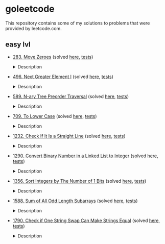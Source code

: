 # goleetcode

This repository contains some of my solutions to problems that were provided by leetcode.com. 

## easy lvl


- [283. Move Zeroes](https://leetcode.com/problems/move-zeroes/) (solved [here](https://github.com/DimaKoz/goleetcode/blob/main/easy/283_move_zeroes.go), [tests](https://github.com/DimaKoz/goleetcode/blob/main/easy/283_move_zeroes_test.go)) <details> <summary>Description</summary>
  Given an integer array `nums`, move all 0's to the end of it while maintaining the relative order of the non-zero elements.

  Note that you must do this in-place without making a copy of the array.


- [496. Next Greater Element I](https://leetcode.com/problems/next-greater-element-i/) (solved [here](https://github.com/DimaKoz/goleetcode/blob/main/easy/496_next_greater_element_1.go), [tests](https://github.com/DimaKoz/goleetcode/blob/0caf9689320aca77618e24cd1ded4a6f75c7eb18/easy/496_next_greater_element_1_test.go#L5)) <details> <summary>Description</summary>
The **next greater element** of some element `x` in an array is the **first greater** element that is **to the right** of `x` in the same array.

  You are given two **distinct 0-indexed** integer arrays `nums1` and `nums2`, where `nums1` is a subset of `nums2`.
For each `0 <= i < nums1.length`, find the index `j` such that `nums1[i] == nums2[j]` and determine the next greater element of `nums2[j]` in `nums2`. If there is no next greater element, then the answer for this query is `-1`.

  Return an array `ans` of length `nums1.length` such that `ans[i]` is the **next greater element** as described above.
  
- [589. N-ary Tree Preorder Traversal](https://leetcode.com/problems/n-ary-tree-preorder-traversal/) (solved [here](https://github.com/DimaKoz/goleetcode/blob/main/easy/589_n-ary_tree_preorder_traversal.go), [tests](https://github.com/DimaKoz/goleetcode/blob/330cf42a69deaffbb444bbcf8d3fa150461d9005/easy/589_n-ary_tree_preorder_traversal_test.go#L5)) <details> <summary>Description</summary>
Given the root of an n-ary tree, return the preorder traversal of its nodes' values.&nbsp;
Nary-Tree input serialization is represented in their level order traversal. Each group of children is separated by the null value. 

- [709. To Lower Case](https://leetcode.com/problems/to-lower-case/) (solved [here](https://github.com/DimaKoz/goleetcode/blob/main/easy/709_to_lower_case.go), [tests](https://github.com/DimaKoz/goleetcode/blob/main/easy/709_to_lower_case_test.go)) <details> <summary>Description</summary>
Given a string `s`, return the string after replacing every uppercase letter with the same lowercase letter.
  
- [1232. Check If It Is a Straight Line](https://leetcode.com/problems/check-if-it-is-a-straight-line/) (solved [here](https://github.com/DimaKoz/goleetcode/blob/main/easy/1232_check_if_it_is_a_straight_line_test.go), [tests](https://github.com/DimaKoz/goleetcode/blob/main/easy/1232_check_if_it_is_a_straight_line_test.go)) <details> <summary>Description</summary>
You are given an array `coordinates`, `coordinates[i] = [x, y]`, where `[x, y]` represents the coordinate of a point. Check if these points make a straight line in the XY plane.

- [1290. Convert Binary Number in a Linked List to Integer](https://leetcode.com/problems/convert-binary-number-in-a-linked-list-to-integer/) (solved [here](https://github.com/DimaKoz/goleetcode/blob/main/easy/1290_convert_binary_number_in_a_linked_list_to_integer.go), [tests](https://github.com/DimaKoz/goleetcode/blob/main/easy/1290_convert_binary_number_in_a_linked_list_to_integer_test.go)) <details> <summary>Description</summary>
Given head which is a reference node to a singly-linked list. The value of each node in the linked list is either 0 or 1. The linked list holds the binary representation of a number.

  Return the decimal value of the number in the linked list.  

 - [1356. Sort Integers by The Number of 1 Bits](https://leetcode.com/problems/sort-integers-by-the-number-of-1-bits/) (solved [here](https://github.com/DimaKoz/goleetcode/blob/main/easy/1356_sort_integers_by_the_number_of_1_bits.go), [tests](https://github.com/DimaKoz/goleetcode/blob/main/easy/1356_sort_integers_by_the_number_of_1_bits_test.go)) <details> <summary>Description</summary>
You are given an integer array `arr`. Sort the integers in the array in ascending order by the number of 1's in their binary representation and in case of two or more integers have the same number of 1's you have to sort them in ascending order.
Return the array after sorting it.

- [1588. Sum of All Odd Length Subarrays](https://leetcode.com/problems/sum-of-all-odd-length-subarrays/) (solved [here](https://github.com/DimaKoz/goleetcode/blob/main/easy/1588_sum_of_all_odd_length_subarrays.go), [tests](https://github.com/DimaKoz/goleetcode/blob/main/easy/1588_sum_of_all_odd_length_subarrays_test.go)) <details> <summary>Description</summary>
Given an array of positive integers `arr`, calculate the sum of all possible odd-length subarrays.

  A subarray is a contiguous subsequence of the array.

  Return the sum of all odd-length subarrays of `arr`.
  
- [1790. Check if One String Swap Can Make Strings Equal](https://leetcode.com/problems/check-if-one-string-swap-can-make-strings-equal/) (solved [here](https://github.com/DimaKoz/goleetcode/blob/main/easy/1790_check_if_one_string_swap_can_make_strings_equal.go), [tests](https://github.com/DimaKoz/goleetcode/blob/330cf42a69deaffbb444bbcf8d3fa150461d9005/easy/1790_check_if_one_string_swap_can_make_strings_equal_test.go#L5)) <details> <summary>Description</summary>
You are given two strings s1 and s2 of equal length. A string swap is an operation where you choose two indices in a string (not necessarily different) and swap the characters at these indices.&nbsp;
&nbsp;
Return true if it is possible to make both strings equal by performing at most one string swap on exactly one of the strings. Otherwise, return false.&nbsp;
